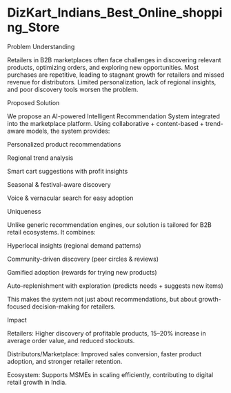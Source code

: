 # DizKart_Indians_Best_Online_shopping_Store

Problem Understanding

Retailers in B2B marketplaces often face challenges in discovering relevant products, optimizing orders, and exploring new opportunities. Most purchases are repetitive, leading to stagnant growth for retailers and missed revenue for distributors. Limited personalization, lack of regional insights, and poor discovery tools worsen the problem.

Proposed Solution

We propose an AI-powered Intelligent Recommendation System integrated into the marketplace platform. Using collaborative + content-based + trend-aware models, the system provides:

Personalized product recommendations

Regional trend analysis

Smart cart suggestions with profit insights

Seasonal & festival-aware discovery

Voice & vernacular search for easy adoption


Uniqueness

Unlike generic recommendation engines, our solution is tailored for B2B retail ecosystems. It combines:

Hyperlocal insights (regional demand patterns)

Community-driven discovery (peer circles & reviews)

Gamified adoption (rewards for trying new products)

Auto-replenishment with exploration (predicts needs + suggests new items)


This makes the system not just about recommendations, but about growth-focused decision-making for retailers.

Impact

Retailers: Higher discovery of profitable products, 15–20% increase in average order value, and reduced stockouts.

Distributors/Marketplace: Improved sales conversion, faster product adoption, and stronger retailer retention.

Ecosystem: Supports MSMEs in scaling efficiently, contributing to digital retail growth in India.

